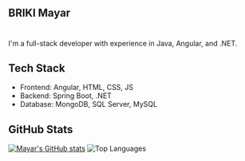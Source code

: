 ## BRIKI Mayar
# 
I'm a full-stack developer with experience in Java, Angular, and .NET.

## Tech Stack
- Frontend: Angular, HTML, CSS, JS
- Backend: Spring Boot, .NET
- Database: MongoDB, SQL Server, MySQL

##  GitHub Stats
[![Mayar's GitHub stats](https://github-readme-stats.vercel.app/api?username=mayarbriki&show_icons=true&theme=radical)](https://github-readme-stats.vercel.app/api?username=mayarbriki&count_private=true&show_icons=true&cache_seconds=1800
)
![Top Languages](https://github-readme-stats.vercel.app/api/top-langs/?username=mayarbriki&layout=compact&theme=radical)
<!--
**mayarbriki/mayarbriki** is a ✨ _special_ ✨ repository because its `README.md` (this file) appears on your GitHub profile.

Here are some ideas to get you started:

- 🔭 I’m currently working on ...
- 🌱 I’m currently learning ...
- 👯 I’m looking to collaborate on ...
- 🤔 I’m looking for help with ...
- 💬 Ask me about ...
- 📫 How to reach me: ...
- 😄 Pronouns: ...
- ⚡ Fun fact: ...
-->
